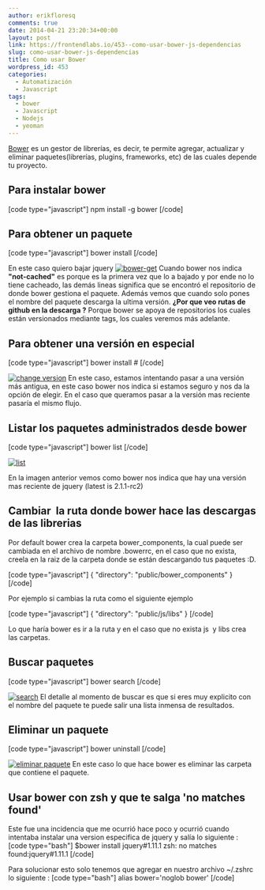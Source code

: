 ```yaml
---
author: erikfloresq
comments: true
date: 2014-04-21 23:20:34+00:00
layout: post
link: https://frontendlabs.io/453--como-usar-bower-js-dependencias
slug: como-usar-bower-js-dependencias
title: Como usar Bower
wordpress_id: 453
categories:
  - Automatización
  - Javascript
tags:
  - bower
  - Javascript
  - Nodejs
  - yeoman
---
```


[Bower](http://bower.io/) es un gestor de librerías, es decir, te permite agregar, actualizar y eliminar paquetes(librerías, plugins, frameworks, etc) de las cuales depende tu proyecto.

## **Para instalar bower**

[code type="javascript"]
npm install -g bower
[/code]

## **Para obtener un paquete**

[code type="javascript"]
bower install <nombre del paquete>
[/code]

En este caso quiero bajar jquery
[![bower-get](https://frontendlabs.io/wp-content/uploads/2014/04/bower-get.png)](https://frontendlabs.io/wp-content/uploads/2014/04/bower-get.png)
Cuando bower nos indica **"not-cached"** es porque es la primera vez que lo a bajado y por ende no lo tiene cacheado, las demás lineas significa que se encontró el repositorio de donde bower gestiona el paquete.
Además vemos que cuando solo pones el nombre del paquete descarga la ultima versión.
**¿Por que veo rutas de github en la descarga ?**
Porque bower se apoya de repositorios los cuales están versionados mediante tags, los cuales veremos más adelante.

## Para obtener una versión en especial

[code type="javascript"]
bower install <nombre del paquete>#<version>
[/code]

[![change version](https://frontendlabs.io/wp-content/uploads/2014/04/change-version.png)](https://frontendlabs.io/wp-content/uploads/2014/04/change-version.png)
En este caso, estamos intentando pasar a una versión más antigua, en este caso bower nos indica si estamos seguro y nos da la opción de elegir. En el caso que queramos pasar a la versión mas reciente pasaría el mismo flujo.

## Listar los paquetes administrados desde bower

[code type="javascript"]
bower list
[/code]

[![list](https://frontendlabs.io/wp-content/uploads/2014/04/list.png)](https://frontendlabs.io/wp-content/uploads/2014/04/list.png)

En la imagen anterior vemos como bower nos indica que hay una versión mas reciente de jquery (latest is 2.1.1-rc2)

## Cambiar  la ruta donde bower hace las descargas de las librerias

Por default bower crea la carpeta bower_components, la cual puede ser cambiada en el archivo de nombre .bowerrc, en el caso que no exista, creela en la raiz de la carpeta donde se están descargando tus paquetes :D.

[code type="javascript"]
{
"directory": "public/bower_components"
}
[/code]

Por ejemplo si cambias la ruta como el siguiente ejemplo

[code type="javascript"]
{
"directory": "public/js/libs"
}
[/code]

Lo que haría bower es ir a la ruta y en el caso que no exista js  y libs crea las carpetas.

## Buscar paquetes

[code type="javascript"]
bower search <nombre del paquete>
[/code]

[![search](https://frontendlabs.io/wp-content/uploads/2014/04/search.png)](https://frontendlabs.io/wp-content/uploads/2014/04/search.png)
El detalle al momento de buscar es que si eres muy explicito con el nombre del paquete te puede salir una lista inmensa de resultados.

## Eliminar un paquete

[code type="javascript"]
bower uninstall <nombre del paquete>
[/code]

[![eliminar paquete](https://frontendlabs.io/wp-content/uploads/2014/04/eliminar-paquete.png)](https://frontendlabs.io/wp-content/uploads/2014/04/eliminar-paquete.png)
En este caso lo que hace bower es eliminar las carpeta que contiene el paquete.

## Usar bower con zsh y que te salga 'no matches found'

Este fue una incidencia que me ocurrió hace poco y ocurrió cuando intentaba instalar una version especifica de jquery y salía lo siguiente :
[code type="bash"]
$bower install jquery#1.11.1
zsh: no matches found:jquery#1.11.1
[/code]

Para solucionar esto solo tenemos que agregar en nuestro archivo ~/.zshrc lo siguiente :
[code type="bash"]
alias bower='noglob bower'
[/code]
